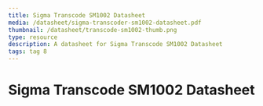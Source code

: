 ```yaml
---
title: Sigma Transcode SM1002 Datasheet
media: /datasheet/sigma-transcoder-sm1002-datasheet.pdf
thumbnail: /datasheet/transcode-sm1002-thumb.png
type: resource
description: A datasheet for Sigma Transcode SM1002 Datasheet
tags: tag 8
---
```


# Sigma Transcode SM1002 Datasheet
